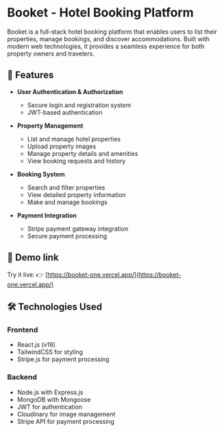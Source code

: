 # Booket - Hotel Booking Platform

Booket is a full-stack hotel booking platform that enables users to list their properties, manage bookings, and discover accommodations. Built with modern web technologies, it provides a seamless experience for both property owners and travelers.

## 🚀 Features

- **User Authentication & Authorization**

  - Secure login and registration system
  - JWT-based authentication

- **Property Management**

  - List and manage hotel properties
  - Upload property images
  - Manage property details and amenities
  - View booking requests and history

- **Booking System**

  - Search and filter properties
  - View detailed property information
  - Make and manage bookings

- **Payment Integration**

  - Stripe payment gateway integration
  - Secure payment processing

## 🔗 Demo link

Try it live: 👉 [https://booket-one.vercel.app/](https://booket-one.vercel.app/)

## 🛠️ Technologies Used

### Frontend

- React.js (v19)
- TailwindCSS for styling
- Stripe.js for payment processing

### Backend

- Node.js with Express.js
- MongoDB with Mongoose
- JWT for authentication
- Cloudinary for image management
- Stripe API for payment processing
